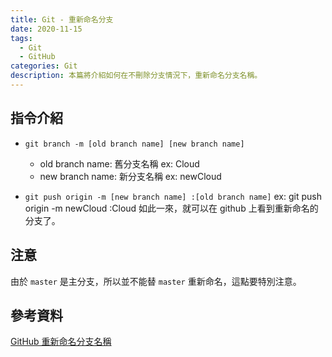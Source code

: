 ```yaml
---
title: Git - 重新命名分支
date: 2020-11-15
tags: 
  - Git
  - GitHub
categories: Git
description: 本篇將介紹如何在不刪除分支情況下，重新命名分支名稱。
---
```

## 指令介紹
* `git branch -m [old branch name] [new branch name]`
  * old branch name: 舊分支名稱 ex: Cloud
  * new branch name: 新分支名稱 ex: newCloud

* `git push origin -m [new branch name] :[old branch name]`
  ex: git push origin -m newCloud :Cloud
  如此一來，就可以在 github 上看到重新命名的分支了。

## 注意
由於 `master` 是主分支，所以並不能替 `master` 重新命名，這點要特別注意。


## 參考資料
[GitHub 重新命名分支名稱](https://hsiangfeng.github.io/git/20190802/1198998279/)
